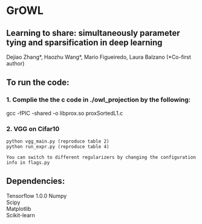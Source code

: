 # GrOWL
## Learning to share: simultaneously parameter tying and sparsification in deep learning

Dejiao Zhang*, Haozhu Wang*, Mario Figueiredo, Laura Balzano (*Co-first author)

## To run the code:
### 1. Complie the the c code in ./owl_projection by the following:
   gcc -fPIC -shared -o libprox.so proxSortedL1.c

### 2. VGG on Cifar10 
    python vgg_main.py (reproduce table 2)
    python run_expr.py (reproduce table 4)
    
    You can switch to different regularizers by changing the configuration info in flags.py
    
## Dependencies:
Tensorflow 1.0.0
Numpy   
Scipy  
Matplotlib  
Scikit-learn  

